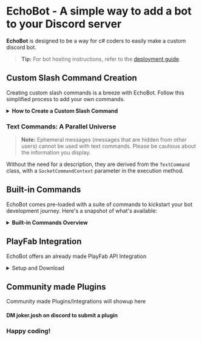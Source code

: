 # EchoBot - A simple way to add a bot to your Discord server

**EchoBot** is designed to be a way for c# coders to easily make a custom discord bot. 

> **Tip:** For bot hosting instructions, refer to the [deployment guide](https://discordnet.dev/guides/deployment/deployment.html).

## Custom Slash Command Creation

Creating custom slash commands is a breeze with EchoBot. Follow this simplified process to add your own commands.

<details>
<summary><b>How to Create a Custom Slash Command</b></summary>
<br>
  
> **Tip:** This tutorial is short and doesnt go into detail. Please refer to the example commands that are built in to get a better understanding on how it works.

#### Step 1: Script Creation

Start by naming your script 'Example'. Here’s a basic template to create a slash command:

```cs
using System.Linq;
using Discord;
using Discord.Commands;
using Discord.Rest;
using Discord.WebSocket;

public class Example : SlashCommand
{
  public Example()
  {
  }
  public override void HandleExecute(SocketSlashCommand command)
  {
  }
}
```

#### Step 2: Command Definition

For recognition and registration, your command must have a name and a description:

```cs
using System.Linq;
using Discord;
using Discord.Commands;
using Discord.Rest;
using Discord.WebSocket;

public class Example : SlashCommand
{
  public Example()
  {
      command.Name = "example";
      command.Description = "This is an example command";
  }
  public override void HandleExecute(SocketSlashCommand command)
  {
  }
}
```

#### Step 3: Command Reply

```cs
using System.Linq;
using Discord;
using Discord.Commands;
using Discord.Rest;
using Discord.WebSocket;

public class Example : SlashCommand
{
  public Example()
  {
      command.Name = "example";
      command.Description = "This is an example command";
  }
  public override void HandleExecute(SocketSlashCommand command)
  {
      Reply("You executed the example command!");
  }
}
```

</details>

### Text Commands: A Parallel Universe

> **Note:** Ephemeral messages (messages that are hidden from other users) cannot be used with text commands. Please be cautious about the information you display.
> 
Without the need for a description, they are derived from the `TextCommand` class, with a `SocketCommandContext` parameter in the execution method.

## Built-in Commands

EchoBot comes pre-loaded with a suite of commands to kickstart your bot development journey. Here's a snapshot of what's available:

<details>
<summary><b>Built-in Commands Overview</b></summary>

EchoBot has built-in commands to help developers setup and use custom commands.

### Slash Commands

| Command            | Description                             | Usage                                        |
|--------------------|-----------------------------------------|----------------------------------------------|
| `Ban`              | Bans a specified user from the guild    | `/ban <user> <reason> <keep_messages>`       |
| `ModalExample`     | Demonstrates a Modal and its usage      | `/modal-example`                             |
| `SelectMenuExample`| Shows a SelectMenu and its usage        | `/select-menu-example`                       |

### Text Commands

For Text Commands, the prefix `?` is used here as an example. The actual prefix can be configured to any character or string according to your servers settings.

| Command           | Description                                                      | Usage                                               |
|-------------------|------------------------------------------------------------------|-----------------------------------------------------|
| `Avatar`          | Displays the user's profile picture                              | `?avatar` <br> `?avatar <user>`                     |
| `GuildInfo`       | Shows information about the guild                                | `?guild-info`                                       |
| `Lockdown`        | Locks down all or specified channels accessible to everyone      | `?lockdown` <br> `?lockdown <channel>` <br> `?lockdown end` |
| `MentionExample`  | Demonstrates working with mentions in a text command             | `?mention` <br> `?mention <user>` <br> `?mention <role>` <br> `?mention <channel>` |
| `Ping`            | Determines the bot's ping/latency                                | `?ping`                                             |
| `User`            | Provides information on a user                                   | `?user` <br> `?user <user>`                         |

Commands enclosed in angle brackets `< >` are placeholders for the user to replace with specific details. Commands listed with multiple lines indicate alternative usages or options.

</details>

## PlayFab Integration
EchoBot offers an already made PlayFab API Integration
<details>
  
  <summary>Setup and Download</summary>
<br>

  You can download the integration [here](https://github.com/JokerJosh1234/EchoBot-PlayFab-Integration), once downloaded extract it into youre bot folder
  
  Then navigate to the `Playfab.cs` script and change the `TitleId` to your playfab title id, and the `X_SecretKey` to your playfab titles secret key.
  
</details>

## Community made Plugins
Community made Plugins/Integrations will showup here
<!-- No Plugins Yet
| Name           | Description              | Link           |
|----------------|--------------------------|----------------|
| | | | -->
#### DM joker.josh on discord to submit a plugin

### Happy coding!
